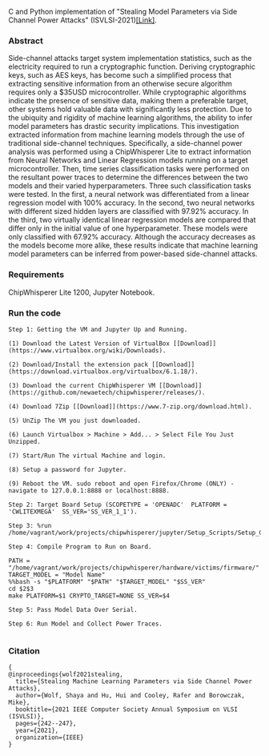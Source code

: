 C and Python implementation of "Stealing Model Parameters via Side Channel Power Attacks" (ISVLSI-2021)[[Link]](https://ieeexplore.ieee.org/document/9516772).

### Abstract
Side-channel attacks target system implementation statistics, such as the electricity required to run a cryptographic function. Deriving cryptographic keys, such as AES keys, has become such a simplified process that extracting sensitive information from an otherwise secure algorithm requires only a $35USD microcontroller. While cryptographic algorithms indicate the presence of sensitive data, making them a preferable target, other systems hold valuable data with significantly less protection. Due to the ubiquity and rigidity of machine learning algorithms, the ability to infer model parameters has drastic security implications. This investigation extracted information from machine learning models through the use of traditional side-channel techniques. Specifically, a side-channel power analysis was performed using a ChipWhisperer Lite to extract information from Neural Networks and Linear Regression models running on a target microcontroller. Then, time series classification tasks were performed on the resultant power traces to determine the differences between the two models and their varied hyperparameters. Three such classification tasks were tested. In the first, a neural network was differentiated from a linear regression model with 100% accuracy. In the second, two neural networks with different sized hidden layers are classified with 97.92% accuracy. In the third, two virtually identical linear regression models are compared that differ only in the initial value of one hyperparameter. These models were only classified with 67.92% accuracy. Although the accuracy decreases as the models become more alike, these results indicate that machine learning model parameters can be inferred from power-based side-channel attacks.

### Requirements

ChipWhisperer Lite 1200, Jupyter Notebook.

### Run the code

```
Step 1: Getting the VM and Jupyter Up and Running.

(1) Download the Latest Version of VirtualBox [[Download]](https://www.virtualbox.org/wiki/Downloads).

(2) Download/Install the extension pack [[Download]](https://download.virtualbox.org/virtualbox/6.1.18/). 

(3) Download the current ChipWhisperer VM [[Download]](https://github.com/newaetech/chipwhisperer/releases/). 

(4) Download 7Zip [[Download]](https://www.7-zip.org/download.html). 

(5) UnZip The VM you just downloaded.

(6) Launch Virtualbox > Machine > Add... > Select File You Just Unzipped.

(7) Start/Run The virtual Machine and login.

(8) Setup a password for Jupyter.

(9) Reboot the VM. sudo reboot and open Firefox/Chrome (ONLY) - navigate to 127.0.0.1:8888 or localhost:8888.
 
Step 2: Target Board Setup (SCOPETYPE = 'OPENADC'  PLATFORM = 'CWLITEXMEGA'  SS_VER='SS_VER_1_1').

Step 3: %run /home/vagrant/work/projects/chipwhisperer/jupyter/Setup_Scripts/Setup_Generic.ipynb.

Step 4: Compile Program to Run on Board. 

PATH = "/home/vagrant/work/projects/chipwhisperer/hardware/victims/firmware/"
TARGET_MODEL = "Model Name" 
%%bash -s "$PLATFORM" "$PATH" "$TARGET_MODEL" "$SS_VER"
cd $2$3 
make PLATFORM=$1 CRYPTO_TARGET=NONE SS_VER=$4

Step 5: Pass Model Data Over Serial.

Step 6: Run Model and Collect Power Traces.
 
```

### Citation
```
{
@inproceedings{wolf2021stealing,
  title={Stealing Machine Learning Parameters via Side Channel Power Attacks},
  author={Wolf, Shaya and Hu, Hui and Cooley, Rafer and Borowczak, Mike},
  booktitle={2021 IEEE Computer Society Annual Symposium on VLSI (ISVLSI)},
  pages={242--247},
  year={2021},
  organization={IEEE}
}
```
